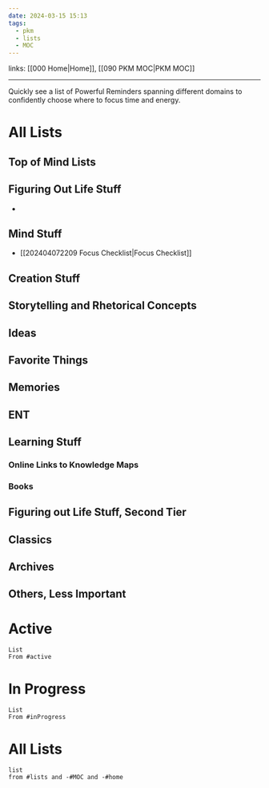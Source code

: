 ```yaml
---
date: 2024-03-15 15:13
tags:
  - pkm
  - lists
  - MOC
---
```

links: [[000 Home|Home]], [[090 PKM MOC|PKM MOC]]

---
Quickly see a list of Powerful Reminders spanning different domains to confidently choose where to focus time and energy. 

# All Lists
## Top of Mind Lists

## Figuring Out Life Stuff
- 
## Mind Stuff
- [[202404072209 Focus Checklist|Focus Checklist]]
## Creation Stuff

## Storytelling and Rhetorical Concepts

## Ideas

## Favorite Things

## Memories

## ENT

## Learning Stuff

### Online Links to Knowledge Maps

### Books

## Figuring out Life Stuff, Second Tier

## Classics

## Archives

## Others, Less Important

# Active
```dataview
List
From #active 
```
# In Progress
```dataview
List
From #inProgress 
```
# All Lists
```dataview
list
from #lists and -#MOC and -#home
```
